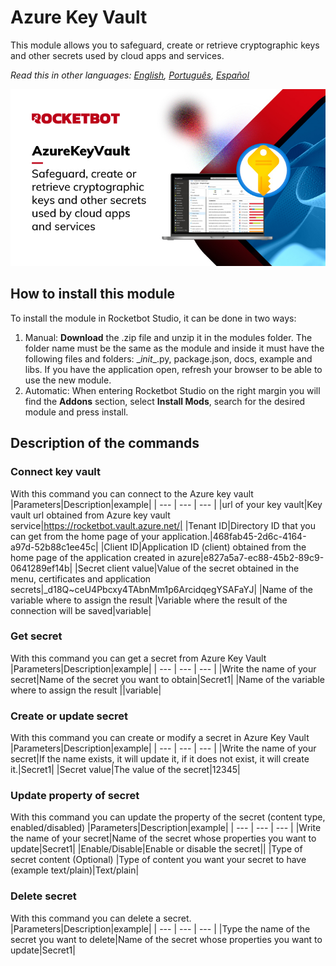 # Azure Key Vault
  
This module allows you to safeguard, create or retrieve cryptographic keys and other secrets used by cloud apps and services.  

*Read this in other languages: [English](Manual_AzureKeyVault.md), [Português](Manual_AzureKeyVault.pr.md), [Español](Manual_AzureKeyVault.es.md)*
  
![banner](imgs/Banner_AzureKeyVault.jpg)
## How to install this module
  
To install the module in Rocketbot Studio, it can be done in two ways:
1. Manual: __Download__ the .zip file and unzip it in the modules folder. The folder name must be the same as the module and inside it must have the following files and folders: \__init__.py, package.json, docs, example and libs. If you have the application open, refresh your browser to be able to use the new module.
2. Automatic: When entering Rocketbot Studio on the right margin you will find the **Addons** section, select **Install Mods**, search for the desired module and press install.  


## Description of the commands

### Connect key vault
  
With this command you can connect to the Azure key vault
|Parameters|Description|example|
| --- | --- | --- |
|url of your key vault|Key vault url obtained from Azure key vault service|https://rocketbot.vault.azure.net/|
|Tenant ID|Directory ID that you can get from the home page of your application.|468fab45-2d6c-4164-a97d-52b88c1ee45c|
|Client ID|Application ID (client) obtained from the home page of the application created in azure|e827a5a7-ec88-45b2-89c9-0641289ef14b|
|Secret client value|Value of the secret obtained in the menu, certificates and application secrets|_d18Q~ceU4Pbcxy4TAbnMm1p6ArcidqegYSAFaYJ|
|Name of the variable where to assign the result |Variable where the result of the connection will be saved|variable|

### Get secret
  
With this command you can get a secret from Azure Key Vault
|Parameters|Description|example|
| --- | --- | --- |
|Write the name of your secret|Name of the secret you want to obtain|Secret1|
|Name of the variable where to assign the result ||variable|

### Create or update secret
  
With this command you can create or modify a secret in Azure Key Vault
|Parameters|Description|example|
| --- | --- | --- |
|Write the name of your secret|If the name exists, it will update it, if it does not exist, it will create it.|Secret1|
|Secret value|The value of the secret|12345|

### Update property of secret
  
With this command you can update the property of the secret (content type, enabled/disabled)
|Parameters|Description|example|
| --- | --- | --- |
|Write the name of your secret|Name of the secret whose properties you want to update|Secret1|
|Enable/Disable|Enable or disable the secret||
|Type of secret content (Optional) |Type of content you want your secret to have (example text/plain)|Text/plain|

### Delete secret
  
With this command you can delete a secret.
|Parameters|Description|example|
| --- | --- | --- |
|Type the name of the secret you want to delete|Name of the secret whose properties you want to update|Secret1|
